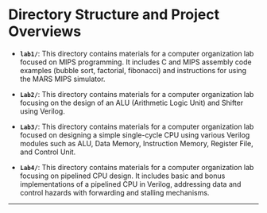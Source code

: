 

# Directory Structure and Project Overviews


-   **`lab1/`**:
    This directory contains materials for a computer organization lab focused on MIPS programming. It includes C and MIPS assembly code examples (bubble sort, factorial, fibonacci) and instructions for using the MARS MIPS simulator.

-   **`Lab2/`**:
    This directory contains materials for a computer organization lab focusing on the design of an ALU (Arithmetic Logic Unit) and Shifter using Verilog.

-   **`Lab3/`**:
    This directory contains materials for a computer organization lab focused on designing a simple single-cycle CPU using various Verilog modules such as ALU, Data Memory, Instruction Memory, Register File, and Control Unit.

-   **`Lab4/`**:
    This directory contains materials for a computer organization lab focusing on pipelined CPU design. It includes basic and bonus implementations of a pipelined CPU in Verilog, addressing data and control hazards with forwarding and stalling mechanisms.


---
